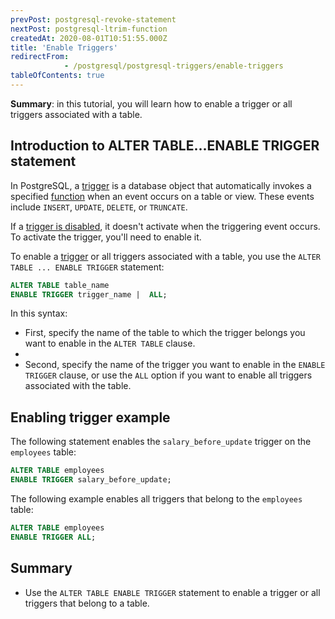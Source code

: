 ```yaml
---
prevPost: postgresql-revoke-statement
nextPost: postgresql-ltrim-function
createdAt: 2020-08-01T10:51:55.000Z
title: 'Enable Triggers'
redirectFrom: 
            - /postgresql/postgresql-triggers/enable-triggers
tableOfContents: true
---
```



**Summary**: in this tutorial, you will learn how to enable a trigger or all triggers associated with a table.

## Introduction to ALTER TABLE...ENABLE TRIGGER statement

In PostgreSQL, a [trigger](/postgresql/postgresql-triggers/introduction-postgresql-trigger) is a database object that automatically invokes a specified [function](/postgresql/postgresql-plpgsql/postgresql-create-function) when an event occurs on a table or view. These events include `INSERT`, `UPDATE`, `DELETE`, or `TRUNCATE`.

If a [trigger is disabled](/postgresql/postgresql-triggers/managing-postgresql-trigger), it doesn't activate when the triggering event occurs. To activate the trigger, you'll need to enable it.

To enable a [trigger](/postgresql/postgresql-triggers) or all triggers associated with a table, you use the `ALTER TABLE ... ENABLE TRIGGER` statement:

```sql
ALTER TABLE table_name
ENABLE TRIGGER trigger_name |  ALL;
```

In this syntax:

- First, specify the name of the table to which the trigger belongs you want to enable in the `ALTER TABLE` clause.
-
- Second, specify the name of the trigger you want to enable in the `ENABLE TRIGGER` clause, or use the `ALL` option if you want to enable all triggers associated with the table.

## Enabling trigger example

The following statement enables the `salary_before_update` trigger on the `employees` table:

```sql
ALTER TABLE employees
ENABLE TRIGGER salary_before_update;
```

The following example enables all triggers that belong to the `employees` table:

```sql
ALTER TABLE employees
ENABLE TRIGGER ALL;
```

## Summary

- Use the `ALTER TABLE ENABLE TRIGGER` statement to enable a trigger or all triggers that belong to a table.
